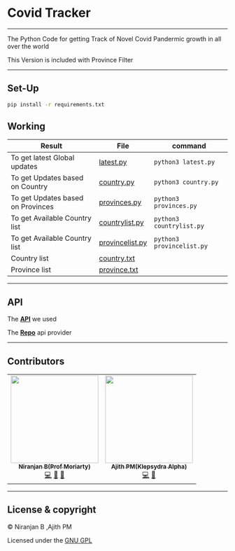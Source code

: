 # Covid Tracker 

___
The Python Code for getting Track of Novel Covid Pandermic growth in all over the world

This Version is included with Province Filter

---

## Set-Up

```bash
pip install -r requirements.txt
```

## Working

| Result | File | command|
|--------|------|--------|
|To get latest Global updates |      [latest.py](Covid-Tracker/latest.py)|``` python3 latest.py ```|
|To get Updates based on Country | [country.py](Covid-Tracker/country.py)|``` python3 country.py ```|
|To get Updates based on Provinces | [provinces.py](Covid-Tracker/provinces.py)|``` python3 provinces.py ```|
|To get Available Country list |      [countrylist.py](Covid-Tracker/countrylist.py)|``` python3 countrylist.py ```|
|To get Available Country list |      [provincelist.py](Covid-Tracker/provincelist.py)|``` python3 provincelist.py ```|
|Country list |      [country.txt](Covid-Tracker/country.txt)||
|Province list |      [province.txt](Covid-Tracker/province.txt)||


---
## API

The **[API](https://coronavirus-tracker-api.herokuapp.com/v2/locations)** we used

The **[Repo](https://github.com/ExpDev07/coronavirus-tracker-api)** api provider

---

## Contributors


<table>
  <tr>
    <td align="center"><a href="https://github.com/Niranjanprof"><img src="https://avatars1.githubusercontent.com/u/48713926?s=400&u=a473cb9bbbc98506ae6b55ccd2b45cfdc941d517&v=4" width="200px;" alt=""/><br /><sub><b>Niranjan B(Prof Moriarty)</b></sub></a><br /><a href="https://github.com/Niranjanprof/Corvid-19-Tracker/commits?author=Niranjanprof" title="Code">💻</a> <a href="https://github.com/Niranjanprof/Corvid-19-Tracker/commits?author=Niranjanprof" title="Documentation">📖</a> <a href="#maintenance-Niranjanprof" title="Maintenance">🚧</a></td>
    <td align="center"><a href="https://github.com/AJITH-klepsydra"><img src="https://avatars3.githubusercontent.com/u/62293152?s=400&v=4" width="200px;" alt=""/><br /><sub><b>Ajith PM(Klepsydra Alpha)</b></sub></a><br /><a href="https://github.com/Niranjanprof/Corvid-19-Tracker/commits?author=AJITH-klepsydra" title="Code">💻</a> <a href="https://github.com/Niranjanprof/Corvid-19-Tracker/commits?author=AJITH-klepsydra" title="Documentation">📖</a></td>
  </tr>

</table>

---

## License & copyright

© Niranjan B 
,Ajith PM

Licensed under the [GNU GPL](LICENSE)

